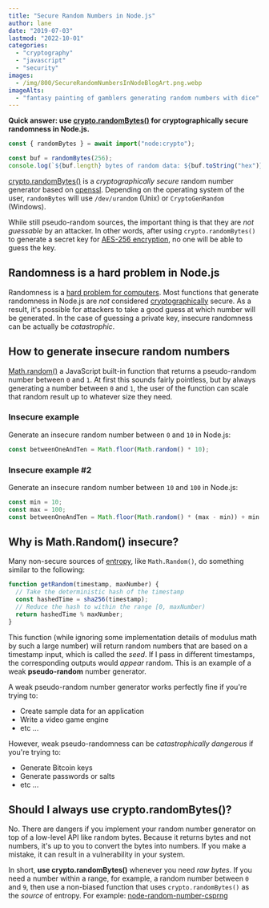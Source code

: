 ```yaml
---
title: "Secure Random Numbers in Node.js"
author: lane
date: "2019-07-03"
lastmod: "2022-10-01"
categories:
  - "cryptography"
  - "javascript"
  - "security"
images:
  - /img/800/SecureRandomNumbersInNodeBlogArt.png.webp
imageAlts:
  - "fantasy painting of gamblers generating random numbers with dice"
---
```


**Quick answer: use [crypto.randomBytes()](https://nodejs.org/api/crypto.html#crypto_crypto_randombytes_size_callback) for cryptographically secure randomness in Node.js.**

```js
const { randomBytes } = await import("node:crypto");

const buf = randomBytes(256);
console.log(`${buf.length} bytes of random data: ${buf.toString("hex")}`);
```

[crypto.randomBytes()](https://nodejs.org/api/crypto.html#crypto_crypto_randombytes_size_callback) is a _cryptographically secure_ random number generator based on [openssl](https://wiki.openssl.org/index.php/Random_Numbers#Initialization). Depending on the operating system of the user, `randomBytes` will use `/dev/urandom` (Unix) or `CryptoGenRandom` (Windows).

While still pseudo-random sources, the important thing is that they are _not guessable_ by an attacker. In other words, after using `crypto.randomBytes()` to generate a secret key for [AES-256 encryption](/cryptography/aes-256-cipher/), no one will be able to guess the key.

## Randomness is a hard problem in Node.js

Randomness is a [hard problem for computers](/cryptography/what-is-entropy-in-cryptography/#computers-are-deterministic). Most functions that generate randomness in Node.js are _not_ considered [cryptographically](/cryptography/what-is-cryptography/) secure. As a result, it's possible for attackers to take a good guess at which number will be generated. In the case of guessing a private key, insecure randomness can be actually be _catastrophic_.

## How to generate insecure random numbers

[Math.random()](https://developer.mozilla.org/en-US/docs/Web/JavaScript/Reference/Global_Objects/Math/random) a JavaScript built-in function that returns a pseudo-random number between `0` and `1`. At first this sounds fairly pointless, but by always generating a number between `0` and `1`, the user of the function can scale that random result up to whatever size they need.

### Insecure example

Generate an insecure random number between `0` and `10` in Node.js:

```js
const betweenOneAndTen = Math.floor(Math.random() * 10);
```

### Insecure example #2

Generate an insecure random number between `10` and `100` in Node.js:

```js
const min = 10;
const max = 100;
const betweenOneAndTen = Math.floor(Math.random() * (max - min)) + min + 1;
```

## Why is Math.Random() insecure?

Many non-secure sources of [entropy](/cryptography/what-is-entropy-in-cryptography/), like `Math.Random()`, do something similar to the following:

```js
function getRandom(timestamp, maxNumber) {
  // Take the deterministic hash of the timestamp
  const hashedTime = sha256(timestamp);
  // Reduce the hash to within the range [0, maxNumber)
  return hashedTime % maxNumber;
}
```

This function (while ignoring some implementation details of modulus math by such a large number) will return random numbers that are based on a timestamp input, which is called the _seed_. If I pass in different timestamps, the corresponding outputs would _appear_ random. This is an example of a weak **pseudo-random** number generator.

A weak pseudo-random number generator works perfectly fine if you're trying to:

- Create sample data for an application
- Write a video game engine
- etc ...

However, weak pseudo-randomness can be _catastrophically dangerous_ if you're trying to:

- Generate Bitcoin keys
- Generate passwords or salts
- etc ...

## Should I always use crypto.randomBytes()?

No. There are dangers if you implement your random number generator on top of a low-level API like random bytes. Because it returns bytes and not numbers, it's up to you to convert the bytes into numbers. If you make a mistake, it can result in a vulnerability in your system.

In short, **use crypto.randomBytes()** whenever you need _raw bytes_. If you need a number within a range, for example, a random number between `0` and `9`, then use a non-biased function that uses `crypto.randomBytes()` as the _source_ of entropy. For example: [node-random-number-csprng](https://github.com/joepie91/node-random-number-csprng)

